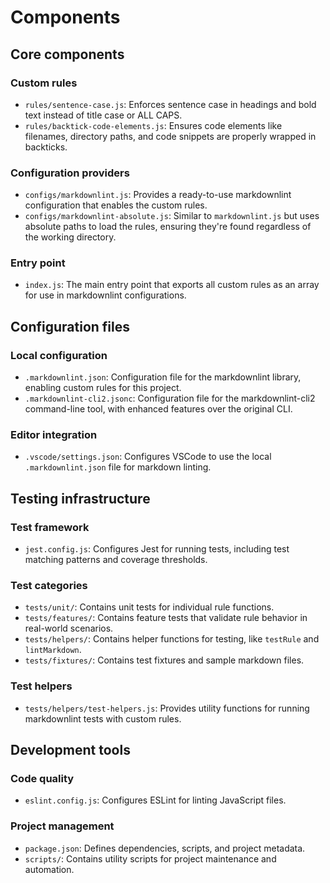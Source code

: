 # Components

## Core components

### Custom rules

- `rules/sentence-case.js`: Enforces sentence case in headings and bold text instead of title case or ALL CAPS.
- `rules/backtick-code-elements.js`: Ensures code elements like filenames, directory paths, and code snippets are properly wrapped in backticks.

### Configuration providers

- `configs/markdownlint.js`: Provides a ready-to-use markdownlint configuration that enables the custom rules.
- `configs/markdownlint-absolute.js`: Similar to `markdownlint.js` but uses absolute paths to load the rules, ensuring they're found regardless of the working directory.

### Entry point

- `index.js`: The main entry point that exports all custom rules as an array for use in markdownlint configurations.

## Configuration files

### Local configuration

- `.markdownlint.json`: Configuration file for the markdownlint library, enabling custom rules for this project.
- `.markdownlint-cli2.jsonc`: Configuration file for the markdownlint-cli2 command-line tool, with enhanced features over the original CLI.

### Editor integration

- `.vscode/settings.json`: Configures VSCode to use the local `.markdownlint.json` file for markdown linting.

## Testing infrastructure

### Test framework

- `jest.config.js`: Configures Jest for running tests, including test matching patterns and coverage thresholds.

### Test categories

- `tests/unit/`: Contains unit tests for individual rule functions.
- `tests/features/`: Contains feature tests that validate rule behavior in real-world scenarios.
- `tests/helpers/`: Contains helper functions for testing, like `testRule` and `lintMarkdown`.
- `tests/fixtures/`: Contains test fixtures and sample markdown files.

### Test helpers

- `tests/helpers/test-helpers.js`: Provides utility functions for running markdownlint tests with custom rules.

## Development tools

### Code quality

- `eslint.config.js`: Configures ESLint for linting JavaScript files.

### Project management

- `package.json`: Defines dependencies, scripts, and project metadata.
- `scripts/`: Contains utility scripts for project maintenance and automation.
